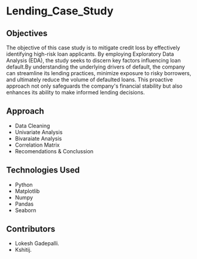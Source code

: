 # Lending_Case_Study

## Objectives
The objective of this case study is to mitigate credit loss by effectively identifying high-risk loan applicants. By employing Exploratory Data Analysis (EDA), the study seeks to discern key factors influencing loan default.By understanding the underlying drivers of default, the company can streamline its lending practices, minimize exposure to risky borrowers, and ultimately reduce the volume of defaulted loans. This proactive approach not only safeguards the company's financial stability but also enhances its ability to make informed lending decisions.
## Approach
* Data Cleaning
* Univariate Analysis
* Bivaraiate Analysis
* Correlation Matrix
* Recomendations & Conclussion
 ## Technologies Used
* Python 
* Matplotlib 
* Numpy 
* Pandas 
* Seaborn 
## Contributors
* Lokesh Gadepalli.
* Kshitij.
